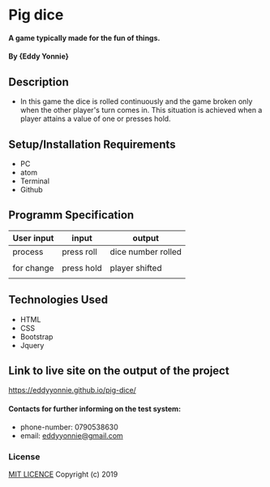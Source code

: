 # Pig dice
#### A game typically made for the fun of things.
#### By **{Eddy Yonnie}**
## Description
* In this game the dice is rolled continuously and the game broken only when the other player's turn comes in.
This situation is achieved when a player attains a value of one or presses hold.


## Setup/Installation Requirements
* PC
* atom
* Terminal
* Github
## Programm Specification
 |User input|    input      | output                |
 |----------|---------------|-----------------------|
 | process  |     press roll|  dice number rolled   |
 |          |               |                       |
 |for change|   press hold  | player shifted        |
 |          |               |                       |

## Technologies Used
* HTML
* CSS
* Bootstrap
* Jquery
## Link to live site on the output of the project
https://eddyyonnie.github.io/pig-dice/
#### Contacts for further informing on the test system:
* phone-number: 0790538630
* email: eddyyonnie@gmail.com
### License
[MIT LICENCE](LICENSE)
Copyright (c) 2019

